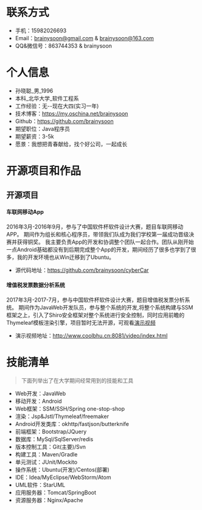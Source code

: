 # 联系方式
* 手机：15982026693
* Email：brainysoon@gmail.com & brainysoon@163.com
* QQ&微信号：863744353 & brainysoon

# 个人信息
* 孙晓聪_男_1996
* 本科_北华大学_软件工程系
* 工作经验：无--现在大四(实习一年)
* 技术博客：https://my.oschina.net/brainysoon
* Github：https://github.com/brainysoon
* 期望职位：Java程序员
* 期望薪资：3-5k
* 愿景：我想把青春献给，找个好公司，一起成长

# 开源项目和作品
## 开源项目
#### 车联网移动App
2016年3月-2016年9月，参与了中国软件杯软件设计大赛，题目车联网移动APP。
期间作为组长和核心程序员，带领我们队成为我们学校第一届成功晋级决赛并获得铜奖。
我主要负责App的开发和协调整个团队一起合作。团队从刚开始一点Android基础都没有到后期完成整个App的开发，期间经历了很多也学到了很多，我的开发环境也从Win迁移到了Ubuntu。
* 源代码地址：https://github.com/brainysoon/cyberCar

#### 增值税发票数据分析系统
2017年3月-2017-7月，参与中国软件杯软件设计大赛，题目增值税发票分析系统。
期间作为JavaWeb开发队员，参与整个系统的开发,将整个系统构建与SSM框架之上，引入了Shiro安全框架对整个系统进行安全控制，同时应用前瞻的Thymeleaf模板渲染引擎，项目暂时无法开源，可观看[演示视频](http://www.coolbhu.cn:8081/video/index.html)
* 演示视频地址：http://www.coolbhu.cn:8081/video/index.html

# 技能清单
> 下面列举出了在大学期间经常用到的技能和工具
* Web开发：JavaWeb
* 移动开发：Android
* Web框架：SSM/SSH/Spring one-stop-shop
* 渲染：Jsp&Jstl/Thymeleaf/freemaker
* Android开发类库：okhttp/fastjson/butterknife
* 前端框架：Bootstrap/JQuery
* 数据库：MySql/SqlServer/redis
* 版本控制工具：Git(主要)/Svn
* 构建工具：Maven/Gradle
* 单元测试：JUnit/Mockito
* 操作系统：Ubuntu(开发)/Centos(部署)
* IDE：Idea/MyEclipse/WebStorm/Atom
* UML软件：StarUML
* 应用服务器：Tomcat/SpringBoot
* 资源服务器：Nginx/Apache
